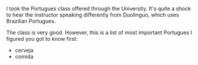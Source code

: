 I took the Portugues class offered through the University.  It's quite a shock to hear the instructor speaking differently from Duolinguo, which uses Brazilian Portugues.

The class is very good.  However, this is a list of most important Portugues I figured you got to know first:

* cerveja
* comida

